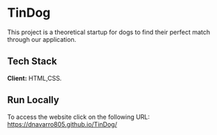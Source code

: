 # TinDog
This project is a theoretical startup for dogs to find their perfect match through our application. 

## Tech Stack
**Client:** HTML,CSS.

## Run Locally
To access the website click on the following URL:\
https://dnavarro805.github.io/TinDog/
